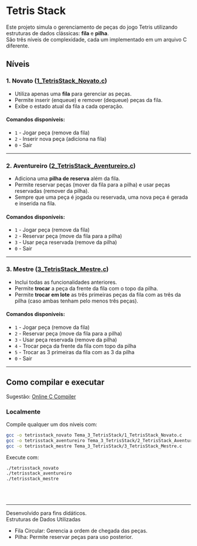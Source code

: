 # Tetris Stack

Este projeto simula o gerenciamento de peças do jogo Tetris utilizando estruturas de dados clássicas: **fila** e **pilha**.  
São três níveis de complexidade, cada um implementado em um arquivo C diferente.

## Níveis

### 1. Novato ([1_TetrisStack_Novato.c](Tema_3_TetrisStack/1_TetrisStack_Novato.c))

- Utiliza apenas uma **fila** para gerenciar as peças.
- Permite inserir (enqueue) e remover (dequeue) peças da fila.
- Exibe o estado atual da fila a cada operação.

#### Comandos disponíveis:
- `1` - Jogar peça (remove da fila)
- `2` - Inserir nova peça (adiciona na fila)
- `0` - Sair

---

### 2. Aventureiro ([2_TetrisStack_Aventureiro.c](Tema_3_TetrisStack/2_TetrisStack_Aventureiro.c))

- Adiciona uma **pilha de reserva** além da fila.
- Permite reservar peças (mover da fila para a pilha) e usar peças reservadas (remover da pilha).
- Sempre que uma peça é jogada ou reservada, uma nova peça é gerada e inserida na fila.

#### Comandos disponíveis:
- `1` - Jogar peça (remove da fila)
- `2` - Reservar peça (move da fila para a pilha)
- `3` - Usar peça reservada (remove da pilha)
- `0` - Sair

---

### 3. Mestre ([3_TetrisStack_Mestre.c](Tema_3_TetrisStack/3_TetrisStack_Mestre.c))

- Inclui todas as funcionalidades anteriores.
- Permite **trocar** a peça da frente da fila com o topo da pilha.
- Permite **trocar em lote** as três primeiras peças da fila com as três da pilha (caso ambas tenham pelo menos três peças).

#### Comandos disponíveis:
- `1` - Jogar peça (remove da fila)
- `2` - Reservar peça (move da fila para a pilha)
- `3` - Usar peça reservada (remove da pilha)
- `4` - Trocar peça da frente da fila com topo da pilha
- `5` - Trocar as 3 primeiras da fila com as 3 da pilha
- `0` - Sair

---

## Como compilar e executar

Sugestão: [Online C Compiler](https://www.onlinegdb.com/online_c_compiler)

### Localmente

Compile qualquer um dos níveis com:

```sh
gcc -o tetrisstack_novato Tema_3_TetrisStack/1_TetrisStack_Novato.c
gcc -o tetrisstack_aventureiro Tema_3_TetrisStack/2_TetrisStack_Aventureiro.c
gcc -o tetrisstack_mestre Tema_3_TetrisStack/3_TetrisStack_Mestre.c
```

Execute com:

```sh
./tetrisstack_novato
./tetrisstack_aventureiro
./tetrisstack_mestre
```

</br>
</br>

---

Desenvolvido para fins didáticos.  
Estruturas de Dados Utilizadas
- Fila Circular: Gerencia a ordem de chegada das peças.
- Pilha: Permite reservar peças para uso posterior.
